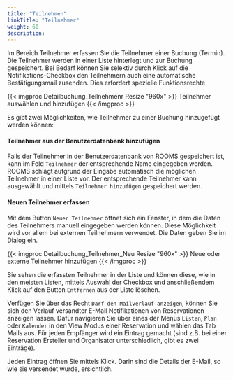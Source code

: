 ```yaml
---
title: "Teilnehmen"
linkTitle: "Teilnehmer"
weight: 60
description:
---
```

Im Bereich Teilnehmer erfassen Sie die Teilnehmer einer Buchung (Termin). Die Teilnehmer werden in einer Liste hinterlegt und zur Buchung gespeichert. Bei Bedarf können Sie selektiv durch Klick auf die Notifikations-Checkbox den Teilnehmern auch eine automatische Bestätigungsmail zusenden. Dies erfordert spezielle Funktionsrechte

{{< imgproc Detailbuchung_Teilnehmenr Resize "960x" >}}
Teilnehmer auswählen und hinzufügen
{{< /imgproc >}}

Es gibt zwei Möglichkeiten, wie Teilnehmer zu einer Buchung hinzugefügt werden können:

#### Teilnehmer aus der Benutzerdatenbank hinzufügen

Falls der Teilnehmer in der Benutzerdatenbank von ROOMS gespeichert ist, kann im Feld `Teilnehmer` der entsprechende Name eingegeben werden. ROOMS schlägt aufgrund der Eingabe automatisch die möglichen Teilnehmer in einer Liste vor. Der entsprechende Teilnehmer kann ausgewählt und mittels `Teilnehmer hinzufügen` gespeichert werden.

#### Neuen Teilnehmer erfassen

Mit dem Button `Neuer Teilnehmer` öffnet sich ein Fenster, in dem die Daten des Teilnehmers manuell eingegeben werden können. Diese Möglichkeit wird vor allem bei externen Teilnehmern verwendet. Die Daten geben Sie im Dialog ein.

{{< imgproc Detailbuchung_Teilnehmer_Neu Resize "960x" >}}
Neue oder externe Teilnehmer hinzufügen
{{< /imgproc >}}

Sie sehen die erfassten Teilnehmer in der Liste und können diese, wie in den meisten Listen, mittels Auswahl der Checkbox und anschließendem Klick auf den Button `Entfernen` aus der Liste löschen.

Verfügen Sie über das Recht `Darf den Mailverlauf anzeigen`, können Sie sich den Verlauf versandter E-Mail Notifikationen von Reservationen anzeigen lassen. Dafür navigieren Sie über eines der Menüs `Listen`, `Plan` oder `Kalender` in den View Modus einer Reservation und wählen das Tab Mails aus. Für jeden Empfänger wird ein Eintrag gemacht (sind z.B. bei einer Reservation Ersteller und Organisator unterschiedlich, gibt es zwei Einträge).

Jeden Eintrag öffnen Sie mittels Klick. Darin sind die Details der E-Mail, so wie sie versendet wurde, ersichtlich.